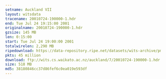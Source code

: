 ```yaml
---
setname: Auckland VII
layout: witsdata
tracename: 20010724-190000-1.hdr
end: Tue Jul 24 19:15:00 2001
originalname: 20010724-190000-1.hdr
gzsize: 145 MB
len: 0:15:00
start: Tue Jul 24 19:00:00 2001
totalwirelen: 2,290 MB
ripedownload: https://data-repository.ripe.net/datasets/wits-archive/pma/long/auck/7//20010724-190000-1.hdr.gz
pkts: 45 million
download: ftp://wits.cs.waikato.ac.nz/auckland/7/20010724-190000-1.hdr.gz
size: 518 MB
md5: 38180846cc37d86fef6c0ea019e593df
---
```

